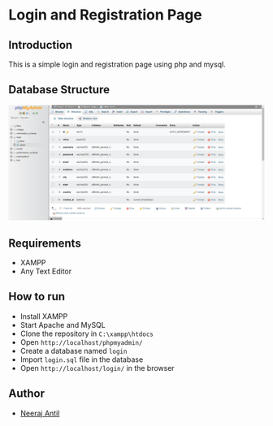 <!-- write a login and registration page readme.md file in which we authenticate using php and mysql -->

# Login and Registration Page

## Introduction

This is a simple login and registration page using php and mysql.

## Database Structure

![Database Structure](https://github.com/antilneeraj/Authenticator/blob/master/Assets/tableStructure.png)

## Requirements

- XAMPP
- Any Text Editor

## How to run

- Install XAMPP
- Start Apache and MySQL
- Clone the repository in `C:\xampp\htdocs`
- Open `http://localhost/phpmyadmin/`
- Create a database named `login`
- Import `login.sql` file in the database
- Open `http://localhost/login/` in the browser

## Author

- [Neeraj Antil](https://www.github.com/antilneeraj)
